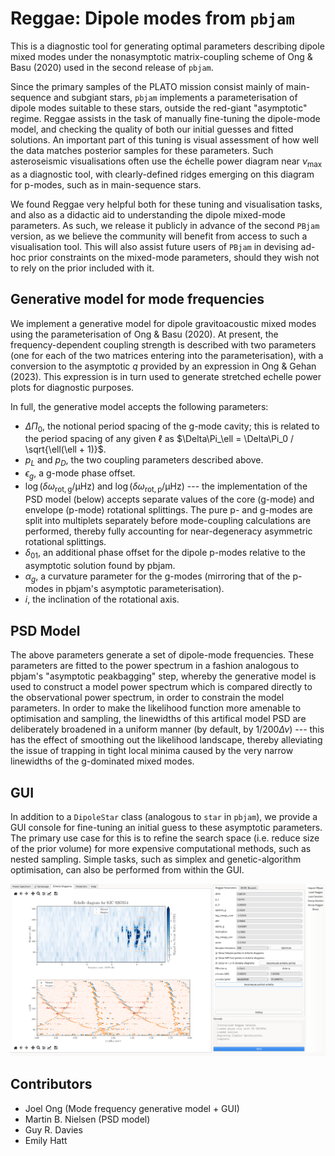 # Reggae: Dipole modes from `pbjam`

This is a diagnostic tool for generating optimal parameters describing dipole mixed modes under the nonasymptotic matrix-coupling scheme of Ong & Basu (2020) used in the second release of `pbjam`.

Since the primary samples of the PLATO mission consist mainly of main-sequence and subgiant stars, `pbjam` implements a parameterisation of dipole modes suitable to these stars, outside the red-giant "asymptotic" regime. Reggae assists in the task of manually fine-tuning the dipole-mode model, and checking the quality of both our initial guesses and fitted solutions. An important part of this tuning is visual assessment of how well the data matches posterior samples for these parameters. Such asteroseismic visualisations often use the échelle power diagram near $\nu_{\mathrm{max}}$ as a diagnostic tool, with clearly-defined ridges emerging on this diagram for p-modes, such as in main-sequence stars.

We found Reggae very helpful both for these tuning and visualisation tasks, and also as a didactic aid to understanding the dipole mixed-mode parameters. As such, we release it publicly in advance of the second `PBjam` version, as we believe the community will benefit from access to such a visualisation tool. This will also assist future users of `PBjam` in devising ad-hoc prior constraints on the mixed-mode parameters, should they wish not to rely on the prior included with it.

## Generative model for mode frequencies

We implement a generative model for dipole gravitoacoustic mixed modes using the parameterisation of Ong & Basu (2020). At present, the frequency-dependent coupling strength is described with two parameters (one for each of the two matrices entering into the parameterisation), with a conversion to the asymptotic $q$ provided by an expression in Ong & Gehan (2023). This expression is in turn used to generate stretched echelle power plots for diagnostic purposes.

In full, the generative model accepts the following parameters:

- $\Delta\Pi_0$, the notional period spacing of the g-mode cavity; this is related to the period spacing of any given $\ell$ as $\Delta\Pi_\ell = \Delta\Pi_0 / \sqrt{\ell(\ell + 1)}$.
- $p_L$ and $p_D$, the two coupling parameters described above.
- $\epsilon_g$, a g-mode phase offset.
- $\log \left(\delta\omega_\mathrm{rot, g} / \mathrm{\mu Hz}\right)$ and $\log \left(\delta\omega_\mathrm{rot, p} / \mathrm{\mu Hz}\right)$ --- the implementation of the PSD model (below) accepts separate values of the core (g-mode) and envelope (p-mode) rotational splittings. The pure p- and g-modes are split into multiplets separately before mode-coupling calculations are performed, thereby fully accounting for near-degeneracy asymmetric rotational splittings.
- $\delta_{01}$, an additional phase offset for the dipole p-modes relative to the asymptotic solution found by pbjam.
- $\alpha_g$, a curvature parameter for the g-modes (mirroring that of the p-modes in pbjam's asymptotic parameterisation).
- $i$, the inclination of the rotational axis.

## PSD Model

The above parameters generate a set of dipole-mode frequencies. These parameters are fitted to the power spectrum in a fashion analogous to pbjam's "asymptotic peakbagging" step, whereby the generative model is used to construct a model power spectrum which is compared directly to the observational power spectrum, in order to constrain the model parameters. In order to make the likelihood function more amenable to optimisation and sampling, the linewidths of this artifical model PSD are deliberately broadened in a uniform manner (by default, by $1/200 \Delta\nu$) --- this has the effect of smoothing out the likelihood landscape, thereby alleviating the issue of trapping in tight local minima caused by the very narrow linewidths of the g-dominated mixed modes.

## GUI

In addition to a `DipoleStar` class (analogous to `star` in `pbjam`), we provide a GUI console for fine-tuning an initial guess to these asymptotic parameters. The primary use case for this is to refine the search space (i.e. reduce size of the prior volume) for more expensive computational methods, such as nested sampling. Simple tasks, such as simplex and genetic-algorithm optimisation, can also be performed from within the GUI.

![Screenshot of the GUI in operation, showing frequency and period-échelle power diagrams](screenshots/echelle.png)

## Contributors

- Joel Ong (Mode frequency generative model + GUI)
- Martin B. Nielsen (PSD model)
- Guy R. Davies
- Emily Hatt
